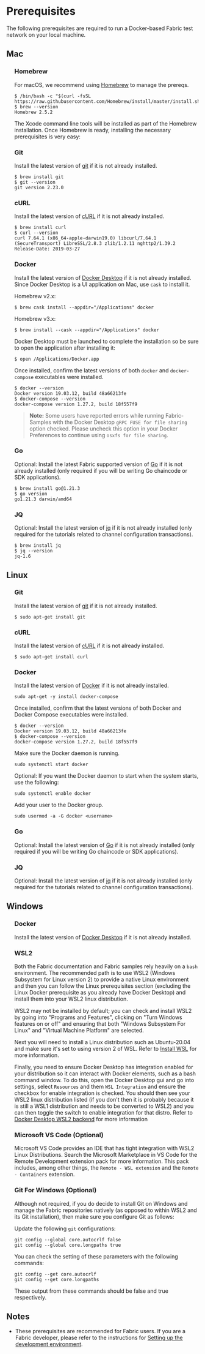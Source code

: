 # Prerequisites

The following prerequisites are required to run a Docker-based Fabric test network on your local machine.

## Mac

<!--- Indent entire section -->
<div style="margin-left: 1.5em;">

### Homebrew

For macOS, we recommend using [Homebrew](https://brew.sh) to manage the prereqs.

```shell
$ /bin/bash -c "$(curl -fsSL https://raw.githubusercontent.com/Homebrew/install/master/install.sh)"
$ brew --version
Homebrew 2.5.2
```

The Xcode command line tools will be installed as part of the Homebrew installation.
Once Homebrew is ready, installing the necessary prerequisites is very easy:

### Git

Install the latest version of [git](https://git-scm.com/downloads) if it is not already installed.

```shell
$ brew install git
$ git --version
git version 2.23.0
```

### cURL

Install the latest version of [cURL](https://curl.haxx.se/download.html) if it is not already installed.

```shell
$ brew install curl
$ curl --version
curl 7.64.1 (x86_64-apple-darwin19.0) libcurl/7.64.1 (SecureTransport) LibreSSL/2.8.3 zlib/1.2.11 nghttp2/1.39.2
Release-Date: 2019-03-27
```

### Docker

Install the latest version of [Docker Desktop](https://docs.docker.com/get-docker/) if it is not already installed.
Since Docker Desktop is a UI application on Mac, use `cask` to install it.

Homebrew v2.x:

```shell
$ brew cask install --appdir="/Applications" docker
```

Homebrew v3.x:

```shell
$ brew install --cask --appdir="/Applications" docker
```

Docker Desktop must be launched to complete the installation so be sure to open the application after installing it:

```shell
$ open /Applications/Docker.app
```

Once installed, confirm the latest versions of both `docker` and `docker-compose` executables were installed.

```shell
$ docker --version
Docker version 19.03.12, build 48a66213fe
$ docker-compose --version
docker-compose version 1.27.2, build 18f557f9
```

> **Note:** Some users have reported errors while running Fabric-Samples with the Docker Desktop `gRPC FUSE for file sharing` option checked.
> Please uncheck this option in your Docker Preferences to continue using `osxfs for file sharing`.

### Go

Optional: Install the latest Fabric supported version of [Go](https://golang.org/doc/install) if it is not already
installed (only required if you will be writing Go chaincode or SDK applications).

```shell
$ brew install go@1.21.3
$ go version
go1.21.3 darwin/amd64
```

### JQ

Optional: Install the latest version of [jq](https://stedolan.github.io/jq/download/) if it is not already installed
(only required for the tutorials related to channel configuration transactions).

```shell
$ brew install jq
$ jq --version
jq-1.6
```
</div>

## **Linux**

<!--- Indent entire section -->
<div style="margin-left: 1.5em;">

### Git

Install the latest version of [git](https://git-scm.com/downloads) if it is not already installed.

```shell
$ sudo apt-get install git
```

### cURL

Install the latest version of [cURL](https://curl.haxx.se/download.html) if it is not already installed.

```shell
$ sudo apt-get install curl
```

### Docker

Install the latest version of [Docker](https://docs.docker.com/get-docker/) if it is not already installed. 

```shell
sudo apt-get -y install docker-compose
```

Once installed, confirm that the latest versions of both Docker and Docker Compose executables were installed.

```shell
$ docker --version
Docker version 19.03.12, build 48a66213fe
$ docker-compose --version
docker-compose version 1.27.2, build 18f557f9
```

Make sure the Docker daemon is running.

```shell
sudo systemctl start docker
```

Optional: If you want the Docker daemon to start when the system starts, use the following:

```shell
sudo systemctl enable docker
```

Add your user to the Docker group.

```shell
sudo usermod -a -G docker <username>
```

### Go

Optional: Install the latest version of [Go](https://golang.org/doc/install) if it is not already installed
(only required if you will be writing Go chaincode or SDK applications).

### JQ

Optional: Install the latest version of [jq](https://stedolan.github.io/jq/download/) if it is not already installed
(only required for the tutorials related to channel configuration transactions).

</div>

## **Windows**

<!--- Indent entire section -->
<div style="margin-left: 1.5em;">

### Docker

Install the latest version of [Docker Desktop](https://docs.docker.com/get-docker/) if it is not already installed.

### WSL2

Both the Fabric documentation and Fabric samples rely heavily on a `bash` environment. The recommended
path is to use WSL2 (Windows Subsystem for Linux version 2) to provide a native Linux environment and then you can follow the Linux prerequisites section (excluding the Linux Docker prerequisite as you already have Docker Desktop) and install them into your WSL2 linux distribution.

WSL2 may not be installed by default; you can check and install WSL2 by going into "Programs and Features", clicking on "Turn Windows features on or off" and ensuring that both "Windows Subsystem For Linux" and "Virtual Machine Platform" are selected.

Next you will need to install a Linux distribution such as Ubuntu-20.04 and make sure it's set to using version 2 of WSL. Refer to [Install WSL](https://docs.microsoft.com/en-us/windows/wsl/install) for more information.

Finally, you need to ensure Docker Desktop has integration enabled for your distribution so it can interact with Docker elements, such as a bash command window. To do this, open the Docker Desktop gui and go into settings, select `Resources` and them `WSL Integration` and ensure the checkbox for enable integration is checked. You should then see your WSL2 linux distribution listed (if you don't then it is probably because it is still a WSL1 distribution and needs to be converted to WSL2) and you can then toggle the switch to enable integration for that distro. Refer to [Docker Desktop WSL2 backend](https://docs.docker.com/desktop/windows/wsl/) for more information

### Microsoft VS Code (Optional)

Microsoft VS Code provides an IDE that has tight integration with WSL2 Linux Distributions. Search the Microsoft Marketplace in VS Code for the Remote Development extension pack for more information. This pack includes, among other things, the `Remote - WSL extension` and the `Remote - Containers` extension.

### Git For Windows (Optional)

Although not required, if you do decide to install Git on Windows and manage the Fabric repositories natively (as opposed to within WSL2 and its Git installation), then make sure you configure Git as follows:

Update the following `git` configurations:
```shell
git config --global core.autocrlf false
git config --global core.longpaths true
```

You can check the setting of these parameters with the following commands:
```shell
git config --get core.autocrlf
git config --get core.longpaths
```
These output from these commands should be false and true respectively.

</div>

## **Notes**

- These prerequisites are recommended for Fabric users. If you are a Fabric developer, please refer to the instructions for [Setting up the development environment](https://hyperledger-fabric.readthedocs.io/en/latest/dev-setup/devenv.html).

<!--- Licensed under Creative Commons Attribution 4.0 International License
https://creativecommons.org/licenses/by/4.0/ -->
